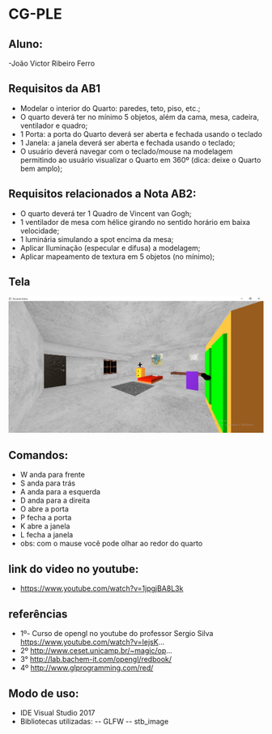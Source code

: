 # CG-PLE

## Aluno:
-João Victor Ribeiro Ferro

## Requisitos da AB1
- Modelar o interior do Quarto: paredes, teto, piso, etc.; 
- O quarto deverá ter no mínimo 5 objetos, além da cama, mesa, cadeira, ventilador e quadro; 
- 1 Porta: a porta do Quarto deverá ser aberta e fechada usando o teclado
- 1 Janela: a janela deverá ser aberta e fechada usando o teclado;
- O usuário deverá navegar com o teclado/mouse na modelagem permitindo ao usuário visualizar o Quarto em 360º (dica: deixe o Quarto bem amplo); 

## Requisitos relacionados a Nota AB2:
- O quarto deverá ter 1 Quadro de Vincent van Gogh; 
- 1 ventilador de mesa com hélice girando no sentido horário em baixa velocidade; 
- 1 luminária simulando a spot encima da mesa; 
- Aplicar Iluminação (especular e difusa) a modelagem;
- Aplicar mapeamento de textura em 5 objetos (no mínimo);

## Tela
![alt text](https://github.com/joaovictorferro/CG-PLE/blob/main/images/tela1.PNG)

## Comandos:
- W anda para frente
- S anda para trás
- A anda para a esquerda
- D anda para a direita
- O abre a porta
- P fecha a porta
- K abre a janela
- L fecha a janela
- obs: com o mause você pode olhar ao redor do quarto

## link do video no youtube:
- https://www.youtube.com/watch?v=1jpgjBA8L3k

## referências
- 1º- Curso de opengl no youtube do professor Sergio Silva https://www.youtube.com/watch?v=IejsK...
- 2º http://www.ceset.unicamp.br/~magic/op...
- 3° http://lab.bachem-it.com/opengl/redbook/
- 4º http://www.glprogramming.com/red/

## Modo de uso:
- IDE Visual Studio 2017
- Bibliotecas utilizadas:
-- GLFW
-- stb_image
